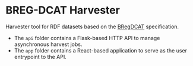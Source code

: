 # BREG-DCAT Harvester

Harvester tool for RDF datasets based on the [BRegDCAT](https://joinup.ec.europa.eu/collection/access-base-registries/solution/abr-specification-registry-registries) specification.

* The `api` folder contains a Flask-based HTTP API to manage asynchronous harvest jobs.
* The `app` folder contains a React-based application to serve as the user entrypoint to the API.
